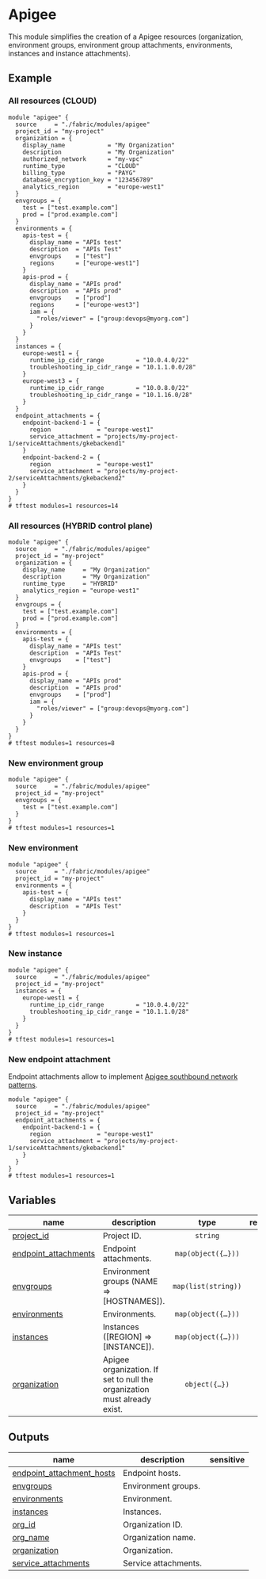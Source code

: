 # Apigee

This module simplifies the creation of a Apigee resources (organization, environment groups, environment group attachments, environments, instances and instance attachments).

## Example

### All resources (CLOUD)

```hcl
module "apigee" {
  source     = "./fabric/modules/apigee"
  project_id = "my-project"
  organization = {
    display_name            = "My Organization"
    description             = "My Organization"
    authorized_network      = "my-vpc"
    runtime_type            = "CLOUD"
    billing_type            = "PAYG"
    database_encryption_key = "123456789"
    analytics_region        = "europe-west1"
  }
  envgroups = {
    test = ["test.example.com"]
    prod = ["prod.example.com"]
  }
  environments = {
    apis-test = {
      display_name = "APIs test"
      description  = "APIs Test"
      envgroups    = ["test"]
      regions      = ["europe-west1"]
    }
    apis-prod = {
      display_name = "APIs prod"
      description  = "APIs prod"
      envgroups    = ["prod"]
      regions      = ["europe-west3"]
      iam = {
        "roles/viewer" = ["group:devops@myorg.com"]
      }
    }
  }
  instances = {
    europe-west1 = {
      runtime_ip_cidr_range         = "10.0.4.0/22"
      troubleshooting_ip_cidr_range = "10.1.1.0.0/28"
    }
    europe-west3 = {
      runtime_ip_cidr_range         = "10.0.8.0/22"
      troubleshooting_ip_cidr_range = "10.1.16.0/28"
    }
  }
  endpoint_attachments = {
    endpoint-backend-1 = {
      region             = "europe-west1"
      service_attachment = "projects/my-project-1/serviceAttachments/gkebackend1"
    }
    endpoint-backend-2 = {
      region             = "europe-west1"
      service_attachment = "projects/my-project-2/serviceAttachments/gkebackend2"
    }
  }
}
# tftest modules=1 resources=14
```

### All resources (HYBRID control plane)

```hcl
module "apigee" {
  source     = "./fabric/modules/apigee"
  project_id = "my-project"
  organization = {
    display_name     = "My Organization"
    description      = "My Organization"
    runtime_type     = "HYBRID"
    analytics_region = "europe-west1"
  }
  envgroups = {
    test = ["test.example.com"]
    prod = ["prod.example.com"]
  }
  environments = {
    apis-test = {
      display_name = "APIs test"
      description  = "APIs Test"
      envgroups    = ["test"]
    }
    apis-prod = {
      display_name = "APIs prod"
      description  = "APIs prod"
      envgroups    = ["prod"]
      iam = {
        "roles/viewer" = ["group:devops@myorg.com"]
      }
    }
  }
}
# tftest modules=1 resources=8
```

### New environment group

```hcl
module "apigee" {
  source     = "./fabric/modules/apigee"
  project_id = "my-project"
  envgroups = {
    test = ["test.example.com"]
  }
}
# tftest modules=1 resources=1
```

### New environment

```hcl
module "apigee" {
  source     = "./fabric/modules/apigee"
  project_id = "my-project"
  environments = {
    apis-test = {
      display_name = "APIs test"
      description  = "APIs Test"
    }
  }
}
# tftest modules=1 resources=1
```

### New instance

```hcl
module "apigee" {
  source     = "./fabric/modules/apigee"
  project_id = "my-project"
  instances = {
    europe-west1 = {
      runtime_ip_cidr_range         = "10.0.4.0/22"
      troubleshooting_ip_cidr_range = "10.1.1.0/28"
    }
  }
}
# tftest modules=1 resources=1
```

### New endpoint attachment

Endpoint attachments allow to implement [Apigee southbound network patterns](https://cloud.google.com/apigee/docs/api-platform/architecture/southbound-networking-patterns-endpoints#create-the-psc-attachments).

```hcl
module "apigee" {
  source     = "./fabric/modules/apigee"
  project_id = "my-project"
  endpoint_attachments = {
    endpoint-backend-1 = {
      region             = "europe-west1"
      service_attachment = "projects/my-project-1/serviceAttachments/gkebackend1"
    }
  }
}
# tftest modules=1 resources=1
```
<!-- BEGIN TFDOC -->
## Variables

| name | description | type | required | default |
|---|---|:---:|:---:|:---:|
| [project_id](variables.tf#L78) | Project ID. | <code>string</code> | ✓ |  |
| [endpoint_attachments](variables.tf#L17) | Endpoint attachments. | <code title="map&#40;object&#40;&#123;&#10;  region             &#61; string&#10;  service_attachment &#61; string&#10;&#125;&#41;&#41;">map&#40;object&#40;&#123;&#8230;&#125;&#41;&#41;</code> |  | <code>null</code> |
| [envgroups](variables.tf#L26) | Environment groups (NAME => [HOSTNAMES]). | <code>map&#40;list&#40;string&#41;&#41;</code> |  | <code>null</code> |
| [environments](variables.tf#L32) | Environments. | <code title="map&#40;object&#40;&#123;&#10;  display_name    &#61; optional&#40;string&#41;&#10;  description     &#61; optional&#40;string, &#34;Terraform-managed&#34;&#41;&#10;  deployment_type &#61; optional&#40;string&#41;&#10;  api_proxy_type  &#61; optional&#40;string&#41;&#10;  node_config &#61; optional&#40;object&#40;&#123;&#10;    min_node_count &#61; optional&#40;number&#41;&#10;    max_node_count &#61; optional&#40;number&#41;&#10;  &#125;&#41;&#41;&#10;  iam       &#61; optional&#40;map&#40;list&#40;string&#41;&#41;&#41;&#10;  envgroups &#61; optional&#40;list&#40;string&#41;&#41;&#10;  regions   &#61; optional&#40;list&#40;string&#41;&#41;&#10;&#125;&#41;&#41;">map&#40;object&#40;&#123;&#8230;&#125;&#41;&#41;</code> |  | <code>null</code> |
| [instances](variables.tf#L50) | Instances ([REGION] => [INSTANCE]). | <code title="map&#40;object&#40;&#123;&#10;  display_name                  &#61; optional&#40;string&#41;&#10;  description                   &#61; optional&#40;string, &#34;Terraform-managed&#34;&#41;&#10;  runtime_ip_cidr_range         &#61; string&#10;  troubleshooting_ip_cidr_range &#61; string&#10;  disk_encryption_key           &#61; optional&#40;string&#41;&#10;  consumer_accept_list          &#61; optional&#40;list&#40;string&#41;&#41;&#10;&#125;&#41;&#41;">map&#40;object&#40;&#123;&#8230;&#125;&#41;&#41;</code> |  | <code>null</code> |
| [organization](variables.tf#L63) | Apigee organization. If set to null the organization must already exist. | <code title="object&#40;&#123;&#10;  display_name            &#61; optional&#40;string&#41;&#10;  description             &#61; optional&#40;string, &#34;Terraform-managed&#34;&#41;&#10;  authorized_network      &#61; optional&#40;string&#41;&#10;  runtime_type            &#61; optional&#40;string, &#34;CLOUD&#34;&#41;&#10;  billing_type            &#61; optional&#40;string&#41;&#10;  database_encryption_key &#61; optional&#40;string&#41;&#10;  analytics_region        &#61; optional&#40;string, &#34;europe-west1&#34;&#41;&#10;  retention               &#61; optional&#40;string&#41;&#10;&#125;&#41;">object&#40;&#123;&#8230;&#125;&#41;</code> |  | <code>null</code> |

## Outputs

| name | description | sensitive |
|---|---|:---:|
| [endpoint_attachment_hosts](outputs.tf#L17) | Endpoint hosts. |  |
| [envgroups](outputs.tf#L22) | Environment groups. |  |
| [environments](outputs.tf#L27) | Environment. |  |
| [instances](outputs.tf#L32) | Instances. |  |
| [org_id](outputs.tf#L37) | Organization ID. |  |
| [org_name](outputs.tf#L42) | Organization name. |  |
| [organization](outputs.tf#L47) | Organization. |  |
| [service_attachments](outputs.tf#L52) | Service attachments. |  |
<!-- END TFDOC -->
